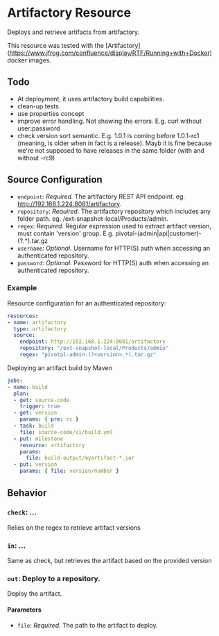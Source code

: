 # Artifactory Resource

Deploys and retrieve artifacts from artifactory. 

This resource was tested with the [Artifactory] (https://www.jfrog.com/confluence/display/RTF/Running+with+Docker) docker images.

## Todo
* At deployment, it uses artifactory build capabilities.
* clean-up tests
* use properties concept
* improve error handling. Not showing the errors. E.g. curl without user:password
* check version sort semantic. E.g. 1.0.1 is coming before 1.0.1-rc1 (meaning, is older when in fact is a release). Mayb it is fine because we're not supposed to have releases in the same folder (with and without -rc9)

## Source Configuration

* `endpoint`: *Required.* The artifactory REST API endpoint. eg. http://192.168.1.224:8081/artifactory.
* `repository`: *Required.* The artifactory repository which includes any folder path. eg. /ext-snapshot-local/Products/admin.
* `regex`: *Required.* Regular expression used to extract artifact version, must contain 'version' group. E.g. pivotal-(admin|api|customer)-(?<version>.*).tar.gz
* `username`: *Optional.* Username for HTTP(S) auth when accessing an authenticated repository.
* `password`: *Optional.* Password for HTTP(S) auth when accessing an authenticated repository.

### Example

Resource configuration for an authenticated repository:

``` yaml
resources:
- name: artifactory
  type: artifactory
  source:
    endpoint: http://192.168.1.224:8081/artifactory
    repository: "/ext-snapshot-local/Products/admin"
    regex: "pivotal-admin-(?<version>.*).tar.gz"
```

Deploying an artifact build by Maven

``` yaml
jobs:
- name: build
  plan:
  - get: source-code
    trigger: true
  - get: version
    params: { pre: rc }
  - task: build
    file: source-code/ci/build.yml
  - put: milestone
    resource: artifactory
    params:
      file: build-output/myartifact-*.jar
  - put: version
    params: { file: version/number }
```

## Behavior

### `check`: ...

Relies on the regex to retrieve artifact versions 


### `in`: ...

Same as check, but retrieves the artifact based on the provided version


### `out`: Deploy to a repository.

Deploy the artifact.

#### Parameters

* `file`: *Required.* The path to the artifact to deploy.
